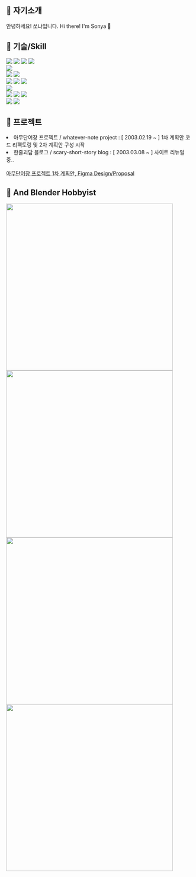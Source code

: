 <div>
<h2>🌱 자기소개</h2>
    
<p>안녕하세요! 쏘냐입니다. Hi there! I'm Sonya 👋</p>

<h2>🌱 기술/Skill</h2>

<div>
<img src="https://img.shields.io/badge/html5-E34F26?style=for-the-badge&logo=html5&logoColor=white"> 
<img src="https://img.shields.io/badge/css-1572B6?style=for-the-badge&logo=css3&logoColor=white"> 
<img src="https://img.shields.io/badge/javascript-F7DF1E?style=for-the-badge&logo=javascript&logoColor=black">
<img src="https://img.shields.io/badge/TypeScript-007ACC?style=for-the-badge&logo=typescript&logoColor=white">

</div>
<div>
<img src="https://img.shields.io/badge/Python-3776AB?style=for-the-badge&logo=python&logoColor=white">
</div>
<div>
<img src="https://img.shields.io/badge/Sass-CC6699?style=for-the-badge&logo=sass&logoColor=white">
<img src="https://img.shields.io/badge/Tailwind_CSS-38B2AC?style=for-the-badge&logo=tailwind-css&logoColor=white">
</div>
<div>
<img src="https://img.shields.io/badge/React-20232A?style=for-the-badge&logo=react&logoColor=61DAFB">
<img src="https://img.shields.io/badge/React_Native-20232A?style=for-the-badge&logo=react&logoColor=61DAFB">
<img src="https://img.shields.io/badge/React_Router-CA4245?style=for-the-badge&logo=react-router&logoColor=white">
</div>
<div>
<img src="https://img.shields.io/badge/Vue.js-35495E?style=for-the-badge&logo=vue.js&logoColor=4FC08D"> 
</div>
<div>
<img src="https://img.shields.io/badge/node.js-339933?style=for-the-badge&logo=Node.js&logoColor=white">
<img src="https://img.shields.io/badge/mongoDB-47A248?style=for-the-badge&logo=MongoDB&logoColor=white">
<img src="https://img.shields.io/badge/Netlify-00C7B7?style=for-the-badge&logo=netlify&logoColor=white">
</div>
<div>
<img src="https://img.shields.io/badge/blender-%23F5792A.svg?style=for-the-badge&logo=blender&logoColor=white">
<img src="https://img.shields.io/badge/Figma-F24E1E?style=for-the-badge&logo=figma&logoColor=white">


</div>
  


<h2>🌱 프로젝트</h2>

<li>아무단어장 프로젝트 / whatever-note project : [ 2003.02.19 ~ ] 1차 계획안 코드 리팩토링 및 2차 계획안 구성 시작</li>

<li>한줄괴담 블로그 / scary-short-story blog : [ 2003.03.08 ~ ] 사이트 리뉴얼 중..</li>
</br>
<a href="https://www.figma.com/file/gQJB7CsB38FuJV2NIfd5vd/%EC%95%84%EB%AC%B4%EB%8B%A8%EC%96%B4%EC%9E%A5%2C-%EC%8F%98%EB%83%90%26%EB%82%98%EB%8B%A8-%ED%94%84%EB%A1%9C%EC%A0%9D%ED%8A%B8-_-%EB%94%94%EC%9E%90%EC%9D%B8" target="_blank">아무단어장 프로젝트 1차 계획안, Figma Design/Proposal</a>


<h2>🌱 And Blender Hobbyist</h2>

<img src="https://user-images.githubusercontent.com/66970178/196879400-b5281566-3a83-4bbf-b135-54b16e1b8eca.jpg" width="450"/>
</br>
<img src="https://user-images.githubusercontent.com/66970178/196880162-ee097892-83d6-4ab4-a79f-b657b983489e.jpeg" width="450"/>
</br>
<img src="https://user-images.githubusercontent.com/66970178/196879404-948108f6-64ed-4802-8469-029c8d305159.jpg" width="450"/>
</br>
<img src="https://user-images.githubusercontent.com/66970178/196879480-21849ec3-efbd-4ada-98de-ce1e697fbb68.jpeg" width="450"/>


</div>
